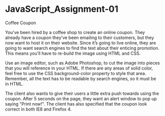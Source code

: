 # JavaScript_Assignment-01

Coffee Coupon

You’ve been hired by a coffee shop to create an online coupon. They already have a coupon they’ve been emailing to their customers, but they now want to host it on their website. Since it’s going to live online, they are going to want search engines to find the text about their enticing promotion. This means you’ll have to re-build the image using HTML and CSS.

Use an image editor, such as Adobe Photoshop, to cut the image into pieces that you will reference in your HTML. If there are any areas of solid color, feel free to use the CSS background-color property to style that area. Remember, all the text has to be readable by search engines, so it must be in HTML.

The client also wants to give their users a little extra push towards using the coupon. After 5 seconds on the page, they want an alert window to pop up saying "Print now!". The client has also specified that the coupon look correct in both IE8 and Firefox 4.
